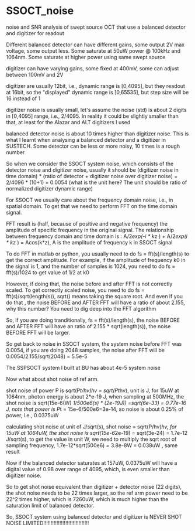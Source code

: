 # SSOCT_noise
noise and SNR analysis of swept source OCT that use a balanced detector and digitizer for readout

Different balanced detector can have different gains, some output 2V max voltage, some output less. Some saturate at 50uW power @ 100kHz and 1064nm. Some saturate at higher power using same swept source

digitizer can have varying gains, some fixed at 400mV, some can adjust between 100mV and 2V

digitizer are usually 12bit, i.e., dynamic range is [0,4095], but they readout at 16bit, so the "displayed" dynamic range is [0,65535], but step size will be 16 instead of 1

digitizer noise is usually small, let's assume the noise (std) is about 2 digits in [0,4095] range, i.e., 2/4095. In reality it could be slightly smaller than that, at least for the Alazar and ALT digitizers I used

balanced detector noise is about 10 times higher than digitizer noise. This is what I learnt when analysing a balanced detector and a digitizer in SUSTECH. Some detector can be less or more noisy, 10 times is a rough number

So when we consider the SSOCT system noise, which consists of the detector noise and digitizer noise, usually it should be (digitizer noise in time domain) * (ratio of detector + digitizer noise over digitizer noise) = 2/4096 * (10+1) = 0.0054 (what is the unit here? The unit should be ratio of normalized digitizer dynamic range)

For SSOCT we usually care about the frequency domain noise, i.e., in spatial domain. To get that we need to perform FFT on the time domain signal.

FFT result is (half, because of positive and negative frequency) the amplitude of specific frequency in the original signal. The relationship between frequency domain and time domain is : A/2*exp(-i * k*z ) + A/2*exp(i * k*z ) = Acos(k*z), A is the amplitude of frequency k in SSOCT signal

To do FFT in matlab or python, you usually need to do fs = fft(s)/length(s) to get the correct amplitude. For example, if the amplitude of frequency k0 in the signal is 1, and the number of samples is 1024, you need to do fs = fft(s)/1024 to get value of 1/2 at k0

However, if doing that, the noise before and after FFT is not correctly scaled. To get correctly scaled noise, you need to do fs = fft(s)/sqrt(length(s)), sqrt() means taking the square root. And even if you do that , the noise BEFORE and AFTER FFT will have a ratio of about 2.155, why this number? You need to dig deep into the FFT algorithm

So, if you are doing tranditionally, fs = fft(s)/length(s), the noise BEFORE and AFTER FFT will have an ratio of 2.155 * sqrt(length(s)), the noise BEFORE FFT will be larger.

So get back to noise in SSOCT system, the system noise before FFT was 0.0054, if you are doing 2048 samples, the noise after FFT will be 0.0054/2.155/sqrt(2048) = 5.5e-5

The SSPSOCT system I built at BU has about 4e-5 system noise

Now what about shot noise of ref arm.

shot noise of power P is sqrt(P*t/hv)*hv = sqrt(P*t*hv), unit is J, for 15uW at 1064nm, photon energy is about 2*e-19 J, when sampling at 500MHz, the shot noise is sqrt(15e-6(W) *1/500e6(s) * (2e-19J)) =sqrt(6e-33) = 0.77e-16 J, note that power is P*t = 15e-6/500e6=3e-14, so noise is about 0.25% of power, i.e., 0.0375uW

calculating shot noise at unit of J/sqrt(s), shot noise = sqrt(P/hv)*hv, for 15uW at 1064uW, the shot noise is sqrt(15e-6*2e-19) = sqrt(3e-24) = 1.7e-12 J/sqrt(s), to get the value in unit W, we need to multiply the sqrt root of sampling frequency, 1.7e-12*sqrt(500e6) = 3.8e-8W = 0.038uW , same result  

Now if the balanced detector saturates at 157uW, 0.0375uW will have a digital value of 0.98 over range of 4095, which, is even smaller than digitizer noise.

So to get shot noise equivalent than digitizer + detector noise (22 digits), the shot noise needs to be 22 times larger, so the ref arm power need to be 22^2 times higher, which is 7260uW, which is much higher than the saturation limit of balanced detector.

So, SSOCT system using balanced detector and digitizer is NEVER SHOT NOISE LIMITED!!!!!!!!!!!!!!!!!!!!!!!!!!!!!!!



